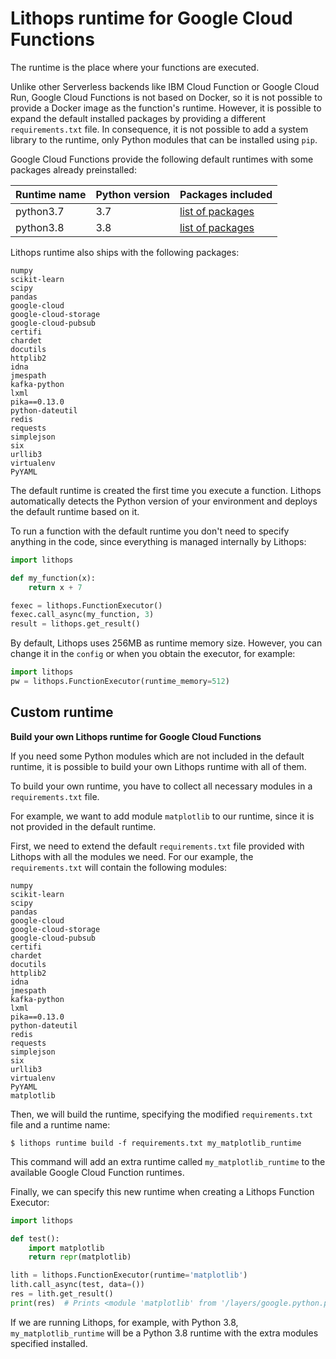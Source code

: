 # Lithops runtime for Google Cloud Functions

The runtime is the place where your functions are executed.

Unlike other Serverless backends like IBM Cloud Function or Google Cloud Run, Google Cloud Functions is not based on Docker, so it is not possible to provide a Docker image as the function's runtime.
However, it is possible to expand the default installed packages by providing a different `requirements.txt` file. In consequence, it is not possible to add a system library to the runtime, only Python modules that can be installed using `pip`.

Google Cloud Functions provide the following default runtimes with some packages already preinstalled:

| Runtime name | Python version | Packages included |
| ----| ----| ---- |
| python3.7 | 3.7 | [list of packages](https://cloud.google.com/functions/docs/writing/specifying-dependencies-python#pre-installed_packages) |
| python3.8 | 3.8 | [list of packages](https://cloud.google.com/functions/docs/writing/specifying-dependencies-python#pre-installed_packages) |

Lithops runtime also ships with the following packages:
```
numpy
scikit-learn
scipy
pandas
google-cloud
google-cloud-storage
google-cloud-pubsub
certifi
chardet
docutils
httplib2
idna
jmespath
kafka-python
lxml
pika==0.13.0
python-dateutil
redis
requests
simplejson
six
urllib3
virtualenv
PyYAML
```

The default runtime is created the first time you execute a function. Lithops automatically detects the Python version of your environment and deploys the default runtime based on it.

To run a function with the default runtime you don't need to specify anything in the code, since everything is managed internally by Lithops:

```python
import lithops

def my_function(x):
    return x + 7

fexec = lithops.FunctionExecutor()
fexec.call_async(my_function, 3)
result = lithops.get_result()
```

By default, Lithops uses 256MB as runtime memory size. However, you can change it in the `config` or when you obtain the executor, for example:

```python
import lithops
pw = lithops.FunctionExecutor(runtime_memory=512)
```

## Custom runtime

**Build your own Lithops runtime for Google Cloud Functions**

If you need some Python modules which are not included in the default runtime, it is possible to build your own Lithops runtime with all of them.

To build your own runtime, you have to collect all necessary modules in a `requirements.txt` file.

For example, we want to add module `matplotlib` to our runtime, since it is not provided in the default runtime.

First, we need to extend the default `requirements.txt` file provided with Lithops with all the modules we need. For our example, the `requirements.txt` will contain the following modules:
```
numpy
scikit-learn
scipy
pandas
google-cloud
google-cloud-storage
google-cloud-pubsub
certifi
chardet
docutils
httplib2
idna
jmespath
kafka-python
lxml
pika==0.13.0
python-dateutil
redis
requests
simplejson
six
urllib3
virtualenv
PyYAML
matplotlib
```

Then, we will build the runtime, specifying the modified `requirements.txt` file and a runtime name:
```
$ lithops runtime build -f requirements.txt my_matplotlib_runtime
```

This command will add an extra runtime called `my_matplotlib_runtime` to the available Google Cloud Function runtimes.

Finally, we can specify this new runtime when creating a Lithops Function Executor:

```python
import lithops

def test():
    import matplotlib
    return repr(matplotlib)

lith = lithops.FunctionExecutor(runtime='matplotlib')
lith.call_async(test, data=())
res = lith.get_result()
print(res)  # Prints <module 'matplotlib' from '/layers/google.python.pip/pip/lib/python3.8/site-packages/matplotlib/__init__.py'>
```

If we are running Lithops, for example, with Python 3.8, `my_matplotlib_runtime` will be a Python 3.8 runtime with the extra modules specified installed.
